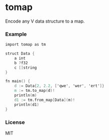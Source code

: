 # tomap

Encode any V data structure to a map.

### Example

```v
import tomap as tm

struct Data {
	a int
	b ?f32
	c []string
}

fn main() {
	d := Data{2, 2.2, ['qwe', 'wer', 'ert']}
	m := tm.to_map(d)!
	println(m)
	d1 := tm.from_map[Data](m)!
	println(d1)
}
```

### License

MIT